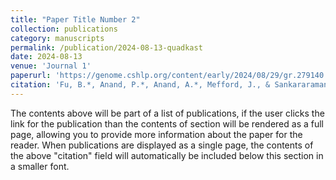 ```yaml
---
title: "Paper Title Number 2"
collection: publications
category: manuscripts
permalink: /publication/2024-08-13-quadkast
date: 2024-08-13
venue: 'Journal 1'
paperurl: 'https://genome.cshlp.org/content/early/2024/08/29/gr.279140.124.full.pdf+html'
citation: 'Fu, B.*, Anand, P.*, Anand, A.*, Mefford, J., & Sankararaman, S.'
---
```


The contents above will be part of a list of publications, if the user clicks the link for the publication than the contents of section will be rendered as a full page, allowing you to provide more information about the paper for the reader. When publications are displayed as a single page, the contents of the above "citation" field will automatically be included below this section in a smaller font.
